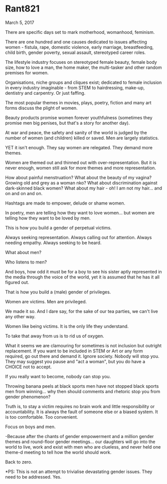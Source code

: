 # Rant821


March 5, 2017

There are specific days set to mark motherhood, womanhood, feminism.

There are one hundred and one causes dedicated to issues affecting women - fistula, rape, domestic violence, early marriage, breastfeeding, child birth, gender poverty, sexual assault, stereotyped career roles.

The lifestyle industry focuses on stereotyped female beauty, female body size, how to love a man, the home maker, the multi-tasker and other random premises for women. 

Organisations, niche groups and cliques exist; dedicated to female inclusion in every industry imaginable - from STEM to hairdressing, make-up, dentistry and carpentry. Or just faffing.

The most popular themes in movies, plays, poetry, fiction and many art forms discuss the plight of women.

Beauty products promise women forever youthfulness (sometimes they promise men big penises, but that's a story for another day).

At war and peace, the safety and sanity of the world is judged by the number of women (and children) killed or saved. Men are largely statistics.

YET it isn't enough. They say women are relegated. They demand more themes.

Women are themed out and thinned out with over-representation. But it is never enough, women still ask for more themes and more representation. 

How about painful menstruation? What about the beauty of my vagina? Growing old and grey as a woman nko? What about discrimination against dark-skinned black women? What about my hair - oh! I am not my hair... and on and on and on.

Hashtags are made to empower, delude or shame women.

In poetry, men are telling how they want to love women... but women are telling how they want to be loved by men.

This is how you build a gender of perpetual victims.

Always seeking representation. Always calling out for attention. Always needing empathy. Always seeking to be heard.

What about men?

Who listens to men? 

And boys, how odd it must be for a boy to see his sister aptly represented in the media through the voice of the world, yet it is assumed that he has it all figured out.

That is how you build a (male) gender of privileges. 

Women are victims. Men are privileged. 

We made it so. And I dare say, for the sake of our tea parties, we can't live any other way.

Women like being victims. It is the only life they understand.

To take that away from us is to rid us of oxygen.

What it seems we are clamouring for sometimes is not inclusion but outright replacement. If you want to be included in STEM or Art or any form required, go out there and demand it. Ignore society. Nobody will stop you. They may suggest you pause and "act a woman", but you do have a CHOICE not to accept.

If you really want to become, nobody can stop you.

Throwing banana peels at black sports men have not stopped black sports men from winning... why then should comments and rhetoric stop you from gender phenomenon?

Truth is, to stay a victim requires no brain work and little responsibility or accountability. It is always the fault of someone else or a biased system. It is too comfortable. Too convenient.

Focus on boys and men.

-Because after the chants of gender empowerment and a million gender themes and round-floor gender meetings... our daughters will go into the world to live, work and exist with men who are clueless, and never held one theme-d meeting to tell how the world should work.

Back to zero.

*PS: This is not an attempt to trivialise devastating gender issues. They need to be addressed. Yes.